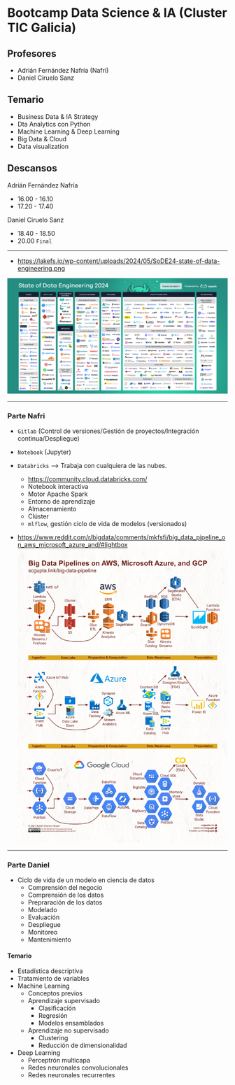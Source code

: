 # Bootcamp Data Science & IA (Cluster TIC Galicia)

## Profesores
- Adrián Fernández Nafría (Nafri)
- Daniel Ciruelo Sanz

## Temario
- Business Data & IA Strategy
- Dta Analytics con Python
- Machine Learning & Deep Learning
- Big Data & Cloud
- Data visualization

## Descansos
Adrián Fernández Nafría
- 16.00 - 16.10
- 17.20 - 17.40

Daniel Ciruelo Sanz
- 18.40 - 18.50
- 20.00 `Final`

---

- https://lakefs.io/wp-content/uploads/2024/05/SoDE24-state-of-data-engineering.png

![alt text](/img/StateOfDataEngineering2024.png)

---

### Parte Nafri

- `Gitlab` (Control de versiones/Gestión de proyectos/Integración continua/Despliegue)
- `Notebook` (Jupyter) 
- `Databricks` --> Trabaja con cualquiera de las nubes.
    - https://community.cloud.databricks.com/
    - Notebook interactiva
    - Motor Apache Spark
    - Entorno de aprendizaje
    - Almacenamiento
    - Clúster
    - `mlflow`, gestión ciclo de vida de modelos (versionados)

- https://www.reddit.com/r/bigdata/comments/mkfsfi/big_data_pipeline_on_aws_microsoft_azure_and/#lightbox
![alt text](/img/clouds.png)

---

### Parte Daniel

- Ciclo de vida de un modelo en ciencia de datos 
    - Comprensión del negocio
    - Comprensión de los datos
    - Prepraración de los datos
    - Modelado
    - Evaluación
    - Despliegue
    - Monitoreo
    - Mantenimiento

#### Temario
- Estadística descriptiva
- Tratamiento de variables
- Machine Learning
    - Conceptos previos
    - Aprendizaje supervisado
        - Clasificación
        - Regresión
        - Modelos ensamblados
    - Aprendizaje no supervisado
        - Clustering
        - Reducción de dimensionalidad
- Deep Learning	
    - Perceptrón multicapa
    - Redes neuronales convolucionales
    - Redes neuronales recurrentes

    






